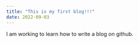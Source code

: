 ```yaml
---
title: "This is my first blog!!!"
date: 2022-09-03
---
```


I am working to learn how to write a blog on github. 
